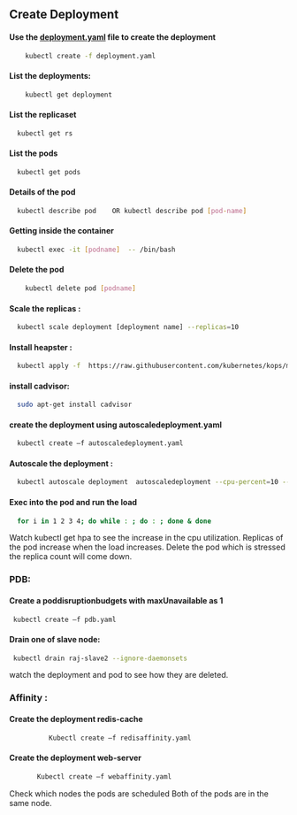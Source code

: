 ## Create Deployment 
  #### Use the [deployment.yaml](/Kubernetes/Yaml/deployment.yaml)  file to create the deployment
```bash 
	kubectl create -f deployment.yaml
```
 #### List the deployments:
```bash  
	kubectl get deployment
```  
#### List the replicaset
```bash 
  kubectl get rs
```               
#### List the pods
```bash
  kubectl get pods
```                
####  Details of the pod
```bash
  kubectl describe pod    OR kubectl describe pod [pod-name]
``` 
#### Getting inside the container 
```bash
  kubectl exec -it [podname]  -- /bin/bash
```
#### Delete the pod
```bash
	kubectl delete pod [podname]
```

#### Scale the replicas : 
```bash
  kubectl scale deployment [deployment name] --replicas=10
```  
#### Install heapster :
```bash 
  kubectl apply -f  https://raw.githubusercontent.com/kubernetes/kops/master/addons/monitoring-standalone/v1.6.0.yaml
```
#### install cadvisor:
```bash
  sudo apt-get install cadvisor
```
#### create the deployment using autoscaledeployment.yaml
```bash
  kubectl create –f autoscaledeployment.yaml
```  
#### Autoscale the deployment :
```bash
  kubectl autoscale deployment  autoscaledeployment --cpu-percent=10 --min=1 --max=10
``` 
#### Exec into the pod and run the load
```bash
  for i in 1 2 3 4; do while : ; do : ; done & done
```  
  Watch kubectl get hpa to see the increase in the cpu utilization.
  Replicas of the pod increase when the load increases.
  Delete the pod which is stressed the replica count will come down.

### PDB: 
#### Create a poddisruptionbudgets with maxUnavailable as 1
```bash
 kubectl create –f pdb.yaml
``` 
#### Drain one of slave node:
```bash
 kubectl drain raj-slave2 --ignore-daemonsets
``` 
  watch the deployment  and pod to see how they are deleted.

### Affinity :
#### Create the deployment redis-cache
```bash
          Kubectl create –f redisaffinity.yaml
```          
#### Create the deployment web-server
```bash
       Kubectl create –f webaffinity.yaml
```       
  Check which nodes the pods are scheduled
  Both of the pods are in the same node.
